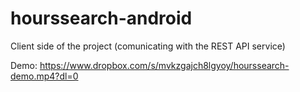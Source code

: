# hourssearch-android
Client side of the project (comunicating with the REST API service)

Demo: https://www.dropbox.com/s/mvkzgajch8lgyoy/hourssearch-demo.mp4?dl=0
